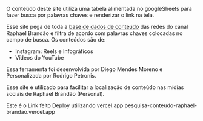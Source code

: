 
O conteúdo deste site utiliza uma tabela alimentada no googleSheets para fazer busca por palavras chaves e renderizar o link na tela.

Esse site pega de toda a [base de dados de conteúdo](https://docs.google.com/spreadsheets/d/1tYO0Ti-rkJqLsucV3dKfQJw-V5xu4-8tYgVadur1hEw/edit#gid=40965355) das redes do canal Raphael Brandão e filtra de acordo com palavras chaves colocadas no campo de busca. Os conteúdos são de:

- Instagram: Reels e Infográficos
- Vídeos do YouTube

Essa ferramenta foi desenvolvida por Diego Mendes Moreno e Personalizada por Rodrigo Petronis.

Esse site é utilizado para facilitar a localização de conteúdo nas mídias sociais de Raphael Brandão (Personal).

 Este é o Link feito Deploy utilizando vercel.app     pesquisa-conteudo-raphael-brandao.vercel.app

